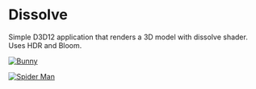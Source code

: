 # Dissolve
Simple D3D12 application that renders a 3D model with dissolve shader. Uses HDR and Bloom.

[![Bunny](https://j.gifs.com/L8xwOr.gif)](https://youtu.be/qR9qL4Mki6Q)

[![Spider Man](https://j.gifs.com/9QVPWB.gif)](https://youtu.be/Nk5kWmfo8I4)
